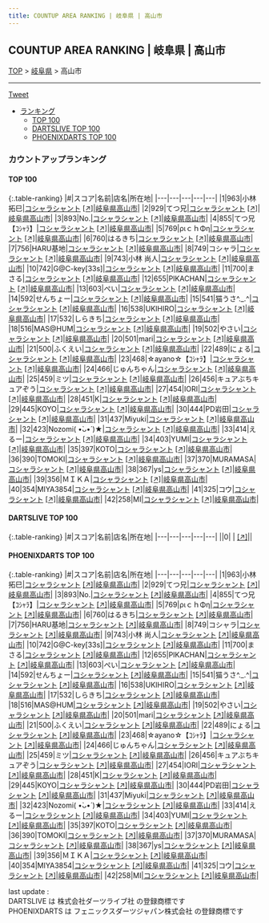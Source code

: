 ```yaml
---
title: COUNTUP AREA RANKING | 岐阜県 | 高山市
---
```

## COUNTUP AREA RANKING | 岐阜県 | 高山市

[TOP](/darts/rank/) > [岐阜県](/darts/rank/岐阜県/) > 高山市

___

<a href="https://twitter.com/share?ref_src=twsrc%5Etfw" data-text="COUNTUP AREA RANKING | 岐阜県高山市" class="twitter-share-button" data-hashtags="DARTSLIVE,PHOENIXDARTS,darts,ダーツ" data-show-count="false">Tweet</a>

* [ランキング](#カウントアップランキング)
    * [TOP 100](#top-100)
    * [DARTSLIVE TOP 100](#dartslive-top-100)
    * [PHOENIXDARTS TOP 100](#phoenixdarts-top-100)

### カウントアップランキング

#### TOP 100



{:.table-ranking}
|#|スコア|名前|店名|所在地|
|---|---|---|---|---|
|1|963|<span class="rank-name-pd"><span class="pro-icon-pd"></span>小林 拓巳</span>|<a href="/darts/rank/shops/87322.html">コシャラシャント</a> <a href="https://vs.phoenixdarts.com/jp/shop/shopDetailInfo/s_87322?s_seq=87322">[↗]</a>|<a href="/darts/rank/岐阜県/高山市">岐阜県高山市</a>|
|2|929|<span class="rank-name-pd">てつ兄</span>|<a href="/darts/rank/shops/87322.html">コシャラシャント</a> <a href="https://vs.phoenixdarts.com/jp/shop/shopDetailInfo/s_87322?s_seq=87322">[↗]</a>|<a href="/darts/rank/岐阜県/高山市">岐阜県高山市</a>|
|3|893|<span class="rank-name-pd">No.</span>|<a href="/darts/rank/shops/87322.html">コシャラシャント</a> <a href="https://vs.phoenixdarts.com/jp/shop/shopDetailInfo/s_87322?s_seq=87322">[↗]</a>|<a href="/darts/rank/岐阜県/高山市">岐阜県高山市</a>|
|4|855|<span class="rank-name-pd">てつ兄【ｺｼｬﾗ】</span>|<a href="/darts/rank/shops/87322.html">コシャラシャント</a> <a href="https://vs.phoenixdarts.com/jp/shop/shopDetailInfo/s_87322?s_seq=87322">[↗]</a>|<a href="/darts/rank/岐阜県/高山市">岐阜県高山市</a>|
|5|769|<span class="rank-name-pd">ριｃｈΦη</span>|<a href="/darts/rank/shops/87322.html">コシャラシャント</a> <a href="https://vs.phoenixdarts.com/jp/shop/shopDetailInfo/s_87322?s_seq=87322">[↗]</a>|<a href="/darts/rank/岐阜県/高山市">岐阜県高山市</a>|
|6|760|<span class="rank-name-pd">はるきち</span>|<a href="/darts/rank/shops/87322.html">コシャラシャント</a> <a href="https://vs.phoenixdarts.com/jp/shop/shopDetailInfo/s_87322?s_seq=87322">[↗]</a>|<a href="/darts/rank/岐阜県/高山市">岐阜県高山市</a>|
|7|756|<span class="rank-name-pd">HARU基地</span>|<a href="/darts/rank/shops/87322.html">コシャラシャント</a> <a href="https://vs.phoenixdarts.com/jp/shop/shopDetailInfo/s_87322?s_seq=87322">[↗]</a>|<a href="/darts/rank/岐阜県/高山市">岐阜県高山市</a>|
|8|749|<span class="rank-name-pd">コシャラ</span>|<a href="/darts/rank/shops/87322.html">コシャラシャント</a> <a href="https://vs.phoenixdarts.com/jp/shop/shopDetailInfo/s_87322?s_seq=87322">[↗]</a>|<a href="/darts/rank/岐阜県/高山市">岐阜県高山市</a>|
|9|743|<span class="rank-name-pd">小林 尚人</span>|<a href="/darts/rank/shops/87322.html">コシャラシャント</a> <a href="https://vs.phoenixdarts.com/jp/shop/shopDetailInfo/s_87322?s_seq=87322">[↗]</a>|<a href="/darts/rank/岐阜県/高山市">岐阜県高山市</a>|
|10|742|<span class="rank-name-pd">G@C-key[33s]</span>|<a href="/darts/rank/shops/87322.html">コシャラシャント</a> <a href="https://vs.phoenixdarts.com/jp/shop/shopDetailInfo/s_87322?s_seq=87322">[↗]</a>|<a href="/darts/rank/岐阜県/高山市">岐阜県高山市</a>|
|11|700|<span class="rank-name-pd">まさる</span>|<a href="/darts/rank/shops/87322.html">コシャラシャント</a> <a href="https://vs.phoenixdarts.com/jp/shop/shopDetailInfo/s_87322?s_seq=87322">[↗]</a>|<a href="/darts/rank/岐阜県/高山市">岐阜県高山市</a>|
|12|655|<span class="rank-name-pd">PIKACHAN</span>|<a href="/darts/rank/shops/87322.html">コシャラシャント</a> <a href="https://vs.phoenixdarts.com/jp/shop/shopDetailInfo/s_87322?s_seq=87322">[↗]</a>|<a href="/darts/rank/岐阜県/高山市">岐阜県高山市</a>|
|13|603|<span class="rank-name-pd">ぺい</span>|<a href="/darts/rank/shops/87322.html">コシャラシャント</a> <a href="https://vs.phoenixdarts.com/jp/shop/shopDetailInfo/s_87322?s_seq=87322">[↗]</a>|<a href="/darts/rank/岐阜県/高山市">岐阜県高山市</a>|
|14|592|<span class="rank-name-pd">せんちょー</span>|<a href="/darts/rank/shops/87322.html">コシャラシャント</a> <a href="https://vs.phoenixdarts.com/jp/shop/shopDetailInfo/s_87322?s_seq=87322">[↗]</a>|<a href="/darts/rank/岐阜県/高山市">岐阜県高山市</a>|
|15|541|<span class="rank-name-pd">猫うさ^._.^</span>|<a href="/darts/rank/shops/87322.html">コシャラシャント</a> <a href="https://vs.phoenixdarts.com/jp/shop/shopDetailInfo/s_87322?s_seq=87322">[↗]</a>|<a href="/darts/rank/岐阜県/高山市">岐阜県高山市</a>|
|16|538|<span class="rank-name-pd">UKIHIRO</span>|<a href="/darts/rank/shops/87322.html">コシャラシャント</a> <a href="https://vs.phoenixdarts.com/jp/shop/shopDetailInfo/s_87322?s_seq=87322">[↗]</a>|<a href="/darts/rank/岐阜県/高山市">岐阜県高山市</a>|
|17|532|<span class="rank-name-pd">しらきち</span>|<a href="/darts/rank/shops/87322.html">コシャラシャント</a> <a href="https://vs.phoenixdarts.com/jp/shop/shopDetailInfo/s_87322?s_seq=87322">[↗]</a>|<a href="/darts/rank/岐阜県/高山市">岐阜県高山市</a>|
|18|516|<span class="rank-name-pd">MAS@HUM</span>|<a href="/darts/rank/shops/87322.html">コシャラシャント</a> <a href="https://vs.phoenixdarts.com/jp/shop/shopDetailInfo/s_87322?s_seq=87322">[↗]</a>|<a href="/darts/rank/岐阜県/高山市">岐阜県高山市</a>|
|19|502|<span class="rank-name-pd">やさい</span>|<a href="/darts/rank/shops/87322.html">コシャラシャント</a> <a href="https://vs.phoenixdarts.com/jp/shop/shopDetailInfo/s_87322?s_seq=87322">[↗]</a>|<a href="/darts/rank/岐阜県/高山市">岐阜県高山市</a>|
|20|501|<span class="rank-name-pd">mari</span>|<a href="/darts/rank/shops/87322.html">コシャラシャント</a> <a href="https://vs.phoenixdarts.com/jp/shop/shopDetailInfo/s_87322?s_seq=87322">[↗]</a>|<a href="/darts/rank/岐阜県/高山市">岐阜県高山市</a>|
|21|500|<span class="rank-name-pd">ふくえい</span>|<a href="/darts/rank/shops/87322.html">コシャラシャント</a> <a href="https://vs.phoenixdarts.com/jp/shop/shopDetailInfo/s_87322?s_seq=87322">[↗]</a>|<a href="/darts/rank/岐阜県/高山市">岐阜県高山市</a>|
|22|489|<span class="rank-name-pd">にょる</span>|<a href="/darts/rank/shops/87322.html">コシャラシャント</a> <a href="https://vs.phoenixdarts.com/jp/shop/shopDetailInfo/s_87322?s_seq=87322">[↗]</a>|<a href="/darts/rank/岐阜県/高山市">岐阜県高山市</a>|
|23|468|<span class="rank-name-pd">☆ayano☆【ｺｼｬﾗ】</span>|<a href="/darts/rank/shops/87322.html">コシャラシャント</a> <a href="https://vs.phoenixdarts.com/jp/shop/shopDetailInfo/s_87322?s_seq=87322">[↗]</a>|<a href="/darts/rank/岐阜県/高山市">岐阜県高山市</a>|
|24|466|<span class="rank-name-pd">じゅんちゃん</span>|<a href="/darts/rank/shops/87322.html">コシャラシャント</a> <a href="https://vs.phoenixdarts.com/jp/shop/shopDetailInfo/s_87322?s_seq=87322">[↗]</a>|<a href="/darts/rank/岐阜県/高山市">岐阜県高山市</a>|
|25|459|<span class="rank-name-pd">ミツ</span>|<a href="/darts/rank/shops/87322.html">コシャラシャント</a> <a href="https://vs.phoenixdarts.com/jp/shop/shopDetailInfo/s_87322?s_seq=87322">[↗]</a>|<a href="/darts/rank/岐阜県/高山市">岐阜県高山市</a>|
|26|456|<span class="rank-name-pd">キュアぶちキュアぞう</span>|<a href="/darts/rank/shops/87322.html">コシャラシャント</a> <a href="https://vs.phoenixdarts.com/jp/shop/shopDetailInfo/s_87322?s_seq=87322">[↗]</a>|<a href="/darts/rank/岐阜県/高山市">岐阜県高山市</a>|
|27|454|<span class="rank-name-pd">IORI</span>|<a href="/darts/rank/shops/87322.html">コシャラシャント</a> <a href="https://vs.phoenixdarts.com/jp/shop/shopDetailInfo/s_87322?s_seq=87322">[↗]</a>|<a href="/darts/rank/岐阜県/高山市">岐阜県高山市</a>|
|28|451|<span class="rank-name-pd">K</span>|<a href="/darts/rank/shops/87322.html">コシャラシャント</a> <a href="https://vs.phoenixdarts.com/jp/shop/shopDetailInfo/s_87322?s_seq=87322">[↗]</a>|<a href="/darts/rank/岐阜県/高山市">岐阜県高山市</a>|
|29|445|<span class="rank-name-pd">KOYO</span>|<a href="/darts/rank/shops/87322.html">コシャラシャント</a> <a href="https://vs.phoenixdarts.com/jp/shop/shopDetailInfo/s_87322?s_seq=87322">[↗]</a>|<a href="/darts/rank/岐阜県/高山市">岐阜県高山市</a>|
|30|444|<span class="rank-name-pd">PD岩田</span>|<a href="/darts/rank/shops/87322.html">コシャラシャント</a> <a href="https://vs.phoenixdarts.com/jp/shop/shopDetailInfo/s_87322?s_seq=87322">[↗]</a>|<a href="/darts/rank/岐阜県/高山市">岐阜県高山市</a>|
|31|437|<span class="rank-name-pd">Miyuki</span>|<a href="/darts/rank/shops/87322.html">コシャラシャント</a> <a href="https://vs.phoenixdarts.com/jp/shop/shopDetailInfo/s_87322?s_seq=87322">[↗]</a>|<a href="/darts/rank/岐阜県/高山市">岐阜県高山市</a>|
|32|423|<span class="rank-name-pd">Nozomi( •̀ᴗ•́ )★</span>|<a href="/darts/rank/shops/87322.html">コシャラシャント</a> <a href="https://vs.phoenixdarts.com/jp/shop/shopDetailInfo/s_87322?s_seq=87322">[↗]</a>|<a href="/darts/rank/岐阜県/高山市">岐阜県高山市</a>|
|33|414|<span class="rank-name-pd">えるー</span>|<a href="/darts/rank/shops/87322.html">コシャラシャント</a> <a href="https://vs.phoenixdarts.com/jp/shop/shopDetailInfo/s_87322?s_seq=87322">[↗]</a>|<a href="/darts/rank/岐阜県/高山市">岐阜県高山市</a>|
|34|403|<span class="rank-name-pd">YUMI</span>|<a href="/darts/rank/shops/87322.html">コシャラシャント</a> <a href="https://vs.phoenixdarts.com/jp/shop/shopDetailInfo/s_87322?s_seq=87322">[↗]</a>|<a href="/darts/rank/岐阜県/高山市">岐阜県高山市</a>|
|35|397|<span class="rank-name-pd">KOTO</span>|<a href="/darts/rank/shops/87322.html">コシャラシャント</a> <a href="https://vs.phoenixdarts.com/jp/shop/shopDetailInfo/s_87322?s_seq=87322">[↗]</a>|<a href="/darts/rank/岐阜県/高山市">岐阜県高山市</a>|
|36|390|<span class="rank-name-pd">TOMOKI</span>|<a href="/darts/rank/shops/87322.html">コシャラシャント</a> <a href="https://vs.phoenixdarts.com/jp/shop/shopDetailInfo/s_87322?s_seq=87322">[↗]</a>|<a href="/darts/rank/岐阜県/高山市">岐阜県高山市</a>|
|37|370|<span class="rank-name-pd">MURAMASA</span>|<a href="/darts/rank/shops/87322.html">コシャラシャント</a> <a href="https://vs.phoenixdarts.com/jp/shop/shopDetailInfo/s_87322?s_seq=87322">[↗]</a>|<a href="/darts/rank/岐阜県/高山市">岐阜県高山市</a>|
|38|367|<span class="rank-name-pd">ys</span>|<a href="/darts/rank/shops/87322.html">コシャラシャント</a> <a href="https://vs.phoenixdarts.com/jp/shop/shopDetailInfo/s_87322?s_seq=87322">[↗]</a>|<a href="/darts/rank/岐阜県/高山市">岐阜県高山市</a>|
|39|356|<span class="rank-name-pd">ＭＩＫＡ</span>|<a href="/darts/rank/shops/87322.html">コシャラシャント</a> <a href="https://vs.phoenixdarts.com/jp/shop/shopDetailInfo/s_87322?s_seq=87322">[↗]</a>|<a href="/darts/rank/岐阜県/高山市">岐阜県高山市</a>|
|40|354|<span class="rank-name-pd">MIYA3854</span>|<a href="/darts/rank/shops/87322.html">コシャラシャント</a> <a href="https://vs.phoenixdarts.com/jp/shop/shopDetailInfo/s_87322?s_seq=87322">[↗]</a>|<a href="/darts/rank/岐阜県/高山市">岐阜県高山市</a>|
|41|325|<span class="rank-name-pd">コウ</span>|<a href="/darts/rank/shops/87322.html">コシャラシャント</a> <a href="https://vs.phoenixdarts.com/jp/shop/shopDetailInfo/s_87322?s_seq=87322">[↗]</a>|<a href="/darts/rank/岐阜県/高山市">岐阜県高山市</a>|
|42|258|<span class="rank-name-pd">MI</span>|<a href="/darts/rank/shops/87322.html">コシャラシャント</a> <a href="https://vs.phoenixdarts.com/jp/shop/shopDetailInfo/s_87322?s_seq=87322">[↗]</a>|<a href="/darts/rank/岐阜県/高山市">岐阜県高山市</a>|


#### DARTSLIVE TOP 100



{:.table-ranking}
|#|スコア|名前|店名|所在地|
|---|---|---|---|---|
||0|<span class="rank-name-dl"> </span>|<a href="/darts/rank/shops/.html"></a> <a href="">[↗]</a>|<a href="/darts/rank//"></a>|


#### PHOENIXDARTS TOP 100



{:.table-ranking}
|#|スコア|名前|店名|所在地|
|---|---|---|---|---|
|1|963|<span class="rank-name-pd"><span class="pro-icon-pd"></span>小林 拓巳</span>|<a href="/darts/rank/shops/87322.html">コシャラシャント</a> <a href="https://vs.phoenixdarts.com/jp/shop/shopDetailInfo/s_87322?s_seq=87322">[↗]</a>|<a href="/darts/rank/岐阜県/高山市">岐阜県高山市</a>|
|2|929|<span class="rank-name-pd">てつ兄</span>|<a href="/darts/rank/shops/87322.html">コシャラシャント</a> <a href="https://vs.phoenixdarts.com/jp/shop/shopDetailInfo/s_87322?s_seq=87322">[↗]</a>|<a href="/darts/rank/岐阜県/高山市">岐阜県高山市</a>|
|3|893|<span class="rank-name-pd">No.</span>|<a href="/darts/rank/shops/87322.html">コシャラシャント</a> <a href="https://vs.phoenixdarts.com/jp/shop/shopDetailInfo/s_87322?s_seq=87322">[↗]</a>|<a href="/darts/rank/岐阜県/高山市">岐阜県高山市</a>|
|4|855|<span class="rank-name-pd">てつ兄【ｺｼｬﾗ】</span>|<a href="/darts/rank/shops/87322.html">コシャラシャント</a> <a href="https://vs.phoenixdarts.com/jp/shop/shopDetailInfo/s_87322?s_seq=87322">[↗]</a>|<a href="/darts/rank/岐阜県/高山市">岐阜県高山市</a>|
|5|769|<span class="rank-name-pd">ριｃｈΦη</span>|<a href="/darts/rank/shops/87322.html">コシャラシャント</a> <a href="https://vs.phoenixdarts.com/jp/shop/shopDetailInfo/s_87322?s_seq=87322">[↗]</a>|<a href="/darts/rank/岐阜県/高山市">岐阜県高山市</a>|
|6|760|<span class="rank-name-pd">はるきち</span>|<a href="/darts/rank/shops/87322.html">コシャラシャント</a> <a href="https://vs.phoenixdarts.com/jp/shop/shopDetailInfo/s_87322?s_seq=87322">[↗]</a>|<a href="/darts/rank/岐阜県/高山市">岐阜県高山市</a>|
|7|756|<span class="rank-name-pd">HARU基地</span>|<a href="/darts/rank/shops/87322.html">コシャラシャント</a> <a href="https://vs.phoenixdarts.com/jp/shop/shopDetailInfo/s_87322?s_seq=87322">[↗]</a>|<a href="/darts/rank/岐阜県/高山市">岐阜県高山市</a>|
|8|749|<span class="rank-name-pd">コシャラ</span>|<a href="/darts/rank/shops/87322.html">コシャラシャント</a> <a href="https://vs.phoenixdarts.com/jp/shop/shopDetailInfo/s_87322?s_seq=87322">[↗]</a>|<a href="/darts/rank/岐阜県/高山市">岐阜県高山市</a>|
|9|743|<span class="rank-name-pd">小林 尚人</span>|<a href="/darts/rank/shops/87322.html">コシャラシャント</a> <a href="https://vs.phoenixdarts.com/jp/shop/shopDetailInfo/s_87322?s_seq=87322">[↗]</a>|<a href="/darts/rank/岐阜県/高山市">岐阜県高山市</a>|
|10|742|<span class="rank-name-pd">G@C-key[33s]</span>|<a href="/darts/rank/shops/87322.html">コシャラシャント</a> <a href="https://vs.phoenixdarts.com/jp/shop/shopDetailInfo/s_87322?s_seq=87322">[↗]</a>|<a href="/darts/rank/岐阜県/高山市">岐阜県高山市</a>|
|11|700|<span class="rank-name-pd">まさる</span>|<a href="/darts/rank/shops/87322.html">コシャラシャント</a> <a href="https://vs.phoenixdarts.com/jp/shop/shopDetailInfo/s_87322?s_seq=87322">[↗]</a>|<a href="/darts/rank/岐阜県/高山市">岐阜県高山市</a>|
|12|655|<span class="rank-name-pd">PIKACHAN</span>|<a href="/darts/rank/shops/87322.html">コシャラシャント</a> <a href="https://vs.phoenixdarts.com/jp/shop/shopDetailInfo/s_87322?s_seq=87322">[↗]</a>|<a href="/darts/rank/岐阜県/高山市">岐阜県高山市</a>|
|13|603|<span class="rank-name-pd">ぺい</span>|<a href="/darts/rank/shops/87322.html">コシャラシャント</a> <a href="https://vs.phoenixdarts.com/jp/shop/shopDetailInfo/s_87322?s_seq=87322">[↗]</a>|<a href="/darts/rank/岐阜県/高山市">岐阜県高山市</a>|
|14|592|<span class="rank-name-pd">せんちょー</span>|<a href="/darts/rank/shops/87322.html">コシャラシャント</a> <a href="https://vs.phoenixdarts.com/jp/shop/shopDetailInfo/s_87322?s_seq=87322">[↗]</a>|<a href="/darts/rank/岐阜県/高山市">岐阜県高山市</a>|
|15|541|<span class="rank-name-pd">猫うさ^._.^</span>|<a href="/darts/rank/shops/87322.html">コシャラシャント</a> <a href="https://vs.phoenixdarts.com/jp/shop/shopDetailInfo/s_87322?s_seq=87322">[↗]</a>|<a href="/darts/rank/岐阜県/高山市">岐阜県高山市</a>|
|16|538|<span class="rank-name-pd">UKIHIRO</span>|<a href="/darts/rank/shops/87322.html">コシャラシャント</a> <a href="https://vs.phoenixdarts.com/jp/shop/shopDetailInfo/s_87322?s_seq=87322">[↗]</a>|<a href="/darts/rank/岐阜県/高山市">岐阜県高山市</a>|
|17|532|<span class="rank-name-pd">しらきち</span>|<a href="/darts/rank/shops/87322.html">コシャラシャント</a> <a href="https://vs.phoenixdarts.com/jp/shop/shopDetailInfo/s_87322?s_seq=87322">[↗]</a>|<a href="/darts/rank/岐阜県/高山市">岐阜県高山市</a>|
|18|516|<span class="rank-name-pd">MAS@HUM</span>|<a href="/darts/rank/shops/87322.html">コシャラシャント</a> <a href="https://vs.phoenixdarts.com/jp/shop/shopDetailInfo/s_87322?s_seq=87322">[↗]</a>|<a href="/darts/rank/岐阜県/高山市">岐阜県高山市</a>|
|19|502|<span class="rank-name-pd">やさい</span>|<a href="/darts/rank/shops/87322.html">コシャラシャント</a> <a href="https://vs.phoenixdarts.com/jp/shop/shopDetailInfo/s_87322?s_seq=87322">[↗]</a>|<a href="/darts/rank/岐阜県/高山市">岐阜県高山市</a>|
|20|501|<span class="rank-name-pd">mari</span>|<a href="/darts/rank/shops/87322.html">コシャラシャント</a> <a href="https://vs.phoenixdarts.com/jp/shop/shopDetailInfo/s_87322?s_seq=87322">[↗]</a>|<a href="/darts/rank/岐阜県/高山市">岐阜県高山市</a>|
|21|500|<span class="rank-name-pd">ふくえい</span>|<a href="/darts/rank/shops/87322.html">コシャラシャント</a> <a href="https://vs.phoenixdarts.com/jp/shop/shopDetailInfo/s_87322?s_seq=87322">[↗]</a>|<a href="/darts/rank/岐阜県/高山市">岐阜県高山市</a>|
|22|489|<span class="rank-name-pd">にょる</span>|<a href="/darts/rank/shops/87322.html">コシャラシャント</a> <a href="https://vs.phoenixdarts.com/jp/shop/shopDetailInfo/s_87322?s_seq=87322">[↗]</a>|<a href="/darts/rank/岐阜県/高山市">岐阜県高山市</a>|
|23|468|<span class="rank-name-pd">☆ayano☆【ｺｼｬﾗ】</span>|<a href="/darts/rank/shops/87322.html">コシャラシャント</a> <a href="https://vs.phoenixdarts.com/jp/shop/shopDetailInfo/s_87322?s_seq=87322">[↗]</a>|<a href="/darts/rank/岐阜県/高山市">岐阜県高山市</a>|
|24|466|<span class="rank-name-pd">じゅんちゃん</span>|<a href="/darts/rank/shops/87322.html">コシャラシャント</a> <a href="https://vs.phoenixdarts.com/jp/shop/shopDetailInfo/s_87322?s_seq=87322">[↗]</a>|<a href="/darts/rank/岐阜県/高山市">岐阜県高山市</a>|
|25|459|<span class="rank-name-pd">ミツ</span>|<a href="/darts/rank/shops/87322.html">コシャラシャント</a> <a href="https://vs.phoenixdarts.com/jp/shop/shopDetailInfo/s_87322?s_seq=87322">[↗]</a>|<a href="/darts/rank/岐阜県/高山市">岐阜県高山市</a>|
|26|456|<span class="rank-name-pd">キュアぶちキュアぞう</span>|<a href="/darts/rank/shops/87322.html">コシャラシャント</a> <a href="https://vs.phoenixdarts.com/jp/shop/shopDetailInfo/s_87322?s_seq=87322">[↗]</a>|<a href="/darts/rank/岐阜県/高山市">岐阜県高山市</a>|
|27|454|<span class="rank-name-pd">IORI</span>|<a href="/darts/rank/shops/87322.html">コシャラシャント</a> <a href="https://vs.phoenixdarts.com/jp/shop/shopDetailInfo/s_87322?s_seq=87322">[↗]</a>|<a href="/darts/rank/岐阜県/高山市">岐阜県高山市</a>|
|28|451|<span class="rank-name-pd">K</span>|<a href="/darts/rank/shops/87322.html">コシャラシャント</a> <a href="https://vs.phoenixdarts.com/jp/shop/shopDetailInfo/s_87322?s_seq=87322">[↗]</a>|<a href="/darts/rank/岐阜県/高山市">岐阜県高山市</a>|
|29|445|<span class="rank-name-pd">KOYO</span>|<a href="/darts/rank/shops/87322.html">コシャラシャント</a> <a href="https://vs.phoenixdarts.com/jp/shop/shopDetailInfo/s_87322?s_seq=87322">[↗]</a>|<a href="/darts/rank/岐阜県/高山市">岐阜県高山市</a>|
|30|444|<span class="rank-name-pd">PD岩田</span>|<a href="/darts/rank/shops/87322.html">コシャラシャント</a> <a href="https://vs.phoenixdarts.com/jp/shop/shopDetailInfo/s_87322?s_seq=87322">[↗]</a>|<a href="/darts/rank/岐阜県/高山市">岐阜県高山市</a>|
|31|437|<span class="rank-name-pd">Miyuki</span>|<a href="/darts/rank/shops/87322.html">コシャラシャント</a> <a href="https://vs.phoenixdarts.com/jp/shop/shopDetailInfo/s_87322?s_seq=87322">[↗]</a>|<a href="/darts/rank/岐阜県/高山市">岐阜県高山市</a>|
|32|423|<span class="rank-name-pd">Nozomi( •̀ᴗ•́ )★</span>|<a href="/darts/rank/shops/87322.html">コシャラシャント</a> <a href="https://vs.phoenixdarts.com/jp/shop/shopDetailInfo/s_87322?s_seq=87322">[↗]</a>|<a href="/darts/rank/岐阜県/高山市">岐阜県高山市</a>|
|33|414|<span class="rank-name-pd">えるー</span>|<a href="/darts/rank/shops/87322.html">コシャラシャント</a> <a href="https://vs.phoenixdarts.com/jp/shop/shopDetailInfo/s_87322?s_seq=87322">[↗]</a>|<a href="/darts/rank/岐阜県/高山市">岐阜県高山市</a>|
|34|403|<span class="rank-name-pd">YUMI</span>|<a href="/darts/rank/shops/87322.html">コシャラシャント</a> <a href="https://vs.phoenixdarts.com/jp/shop/shopDetailInfo/s_87322?s_seq=87322">[↗]</a>|<a href="/darts/rank/岐阜県/高山市">岐阜県高山市</a>|
|35|397|<span class="rank-name-pd">KOTO</span>|<a href="/darts/rank/shops/87322.html">コシャラシャント</a> <a href="https://vs.phoenixdarts.com/jp/shop/shopDetailInfo/s_87322?s_seq=87322">[↗]</a>|<a href="/darts/rank/岐阜県/高山市">岐阜県高山市</a>|
|36|390|<span class="rank-name-pd">TOMOKI</span>|<a href="/darts/rank/shops/87322.html">コシャラシャント</a> <a href="https://vs.phoenixdarts.com/jp/shop/shopDetailInfo/s_87322?s_seq=87322">[↗]</a>|<a href="/darts/rank/岐阜県/高山市">岐阜県高山市</a>|
|37|370|<span class="rank-name-pd">MURAMASA</span>|<a href="/darts/rank/shops/87322.html">コシャラシャント</a> <a href="https://vs.phoenixdarts.com/jp/shop/shopDetailInfo/s_87322?s_seq=87322">[↗]</a>|<a href="/darts/rank/岐阜県/高山市">岐阜県高山市</a>|
|38|367|<span class="rank-name-pd">ys</span>|<a href="/darts/rank/shops/87322.html">コシャラシャント</a> <a href="https://vs.phoenixdarts.com/jp/shop/shopDetailInfo/s_87322?s_seq=87322">[↗]</a>|<a href="/darts/rank/岐阜県/高山市">岐阜県高山市</a>|
|39|356|<span class="rank-name-pd">ＭＩＫＡ</span>|<a href="/darts/rank/shops/87322.html">コシャラシャント</a> <a href="https://vs.phoenixdarts.com/jp/shop/shopDetailInfo/s_87322?s_seq=87322">[↗]</a>|<a href="/darts/rank/岐阜県/高山市">岐阜県高山市</a>|
|40|354|<span class="rank-name-pd">MIYA3854</span>|<a href="/darts/rank/shops/87322.html">コシャラシャント</a> <a href="https://vs.phoenixdarts.com/jp/shop/shopDetailInfo/s_87322?s_seq=87322">[↗]</a>|<a href="/darts/rank/岐阜県/高山市">岐阜県高山市</a>|
|41|325|<span class="rank-name-pd">コウ</span>|<a href="/darts/rank/shops/87322.html">コシャラシャント</a> <a href="https://vs.phoenixdarts.com/jp/shop/shopDetailInfo/s_87322?s_seq=87322">[↗]</a>|<a href="/darts/rank/岐阜県/高山市">岐阜県高山市</a>|
|42|258|<span class="rank-name-pd">MI</span>|<a href="/darts/rank/shops/87322.html">コシャラシャント</a> <a href="https://vs.phoenixdarts.com/jp/shop/shopDetailInfo/s_87322?s_seq=87322">[↗]</a>|<a href="/darts/rank/岐阜県/高山市">岐阜県高山市</a>|


<div class="footer border-top border-gray-light mt-5 pt-3 text-right text-gray">
    last update : <span style="font-weight: italic" id="foot_last_modified"></span><br />
    DARTSLIVE は 株式会社ダーツライブ社 の登録商標です<br />
    PHOENIXDARTS は フェニックスダーツジャパン株式会社 の登録商標です<br />
</div>

<script src="https://cdnjs.cloudflare.com/ajax/libs/jquery.tablesorter/2.31.3/js/jquery.tablesorter.min.js" integrity="sha512-qzgd5cYSZcosqpzpn7zF2ZId8f/8CHmFKZ8j7mU4OUXTNRd5g+ZHBPsgKEwoqxCtdQvExE5LprwwPAgoicguNg==" crossorigin="anonymous" referrerpolicy="no-referrer"></script>
<link rel="stylesheet" href="https://cdnjs.cloudflare.com/ajax/libs/jquery.tablesorter/2.31.3/css/theme.default.min.css" integrity="sha512-wghhOJkjQX0Lh3NSWvNKeZ0ZpNn+SPVXX1Qyc9OCaogADktxrBiBdKGDoqVUOyhStvMBmJQ8ZdMHiR3wuEq8+w==" crossorigin="anonymous" referrerpolicy="no-referrer" />
<script>
$(function() {
    $(".table-ranking").tablesorter({sortList:[[0, 0]]});
    $("#foot_last_modified").text(formatDate(new Date(document.lastModified), 'yyyy-MM-dd HH:mm:ss'));
});
</script>

<script async src="https://platform.twitter.com/widgets.js" charset="utf-8"></script>